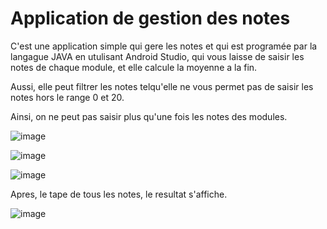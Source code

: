 # Application de gestion des notes

C'est une application simple qui gere les notes et qui est programée par la langague JAVA en utulisant Android Studio, qui vous laisse de saisir les notes de chaque module, et elle calcule la moyenne a la fin.


Aussi, elle peut filtrer les notes telqu'elle ne vous permet pas de saisir les notes hors le range 0 et 20.


Ainsi, on ne peut pas saisir plus qu'une fois les notes des modules.


![image](https://user-images.githubusercontent.com/64175026/147835104-925f53c0-065a-49e4-bf40-12d396864127.png)


![image](https://user-images.githubusercontent.com/64175026/147835115-5aaf71ae-c32e-4486-9567-66f0246bc983.png)


![image](https://user-images.githubusercontent.com/64175026/147835127-5cba2c86-2f6f-4c00-856f-70ee1362171f.png)


Apres, le tape de tous les notes, le resultat s'affiche.

![image](https://user-images.githubusercontent.com/64175026/147835194-f555a708-de8f-4e7e-bd74-9bcd3e13554c.png)

